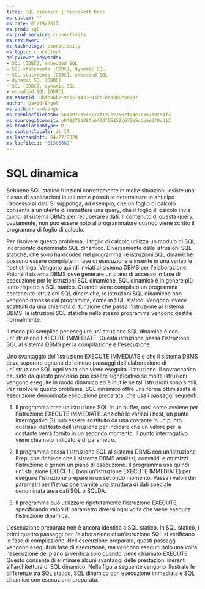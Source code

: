 ```yaml
---
title: SQL dinamico | Microsoft Docs
ms.custom: ''
ms.date: 01/19/2017
ms.prod: sql
ms.prod_service: connectivity
ms.reviewer: ''
ms.technology: connectivity
ms.topic: conceptual
helpviewer_keywords:
- SQL [ODBC], embedded SQL
- SQL statements [ODBC], dynamic SQL
- SQL statements [ODBC], embedded SQL
- dynamic SQL [ODBC]
- SQL [ODBC], dynamic SQL
- embedded SQL [ODBC]
ms.assetid: 0bfb9ab7-9c15-4433-93bc-bad8b6c9d287
author: David-Engel
ms.author: v-daenge
ms.openlocfilehash: 56419723540114f122be2582f0de7c7e7d0c54f3
ms.sourcegitcommit: e042272a38fb646df05152c676e5cbeae3f9cd13
ms.translationtype: MT
ms.contentlocale: it-IT
ms.lasthandoff: 04/27/2020
ms.locfileid: "81306689"
---
```

# <a name="dynamic-sql"></a>SQL dinamica
Sebbene SQL statico funzioni correttamente in molte situazioni, esiste una classe di applicazioni in cui non è possibile determinare in anticipo l'accesso ai dati. Si supponga, ad esempio, che un foglio di calcolo consenta a un utente di immettere una query, che il foglio di calcolo invia quindi al sistema DBMS per recuperare i dati. Il contenuto di questa query, ovviamente, non può essere noto al programmatore quando viene scritto il programma di foglio di calcolo.  
  
 Per risolvere questo problema, il foglio di calcolo utilizza un modulo di SQL incorporato denominato SQL dinamico. Diversamente dalle istruzioni SQL statiche, che sono hardcoded nel programma, le istruzioni SQL dinamiche possono essere compilate in fase di esecuzione e inserite in una variabile host stringa. Vengono quindi inviati al sistema DBMS per l'elaborazione. Poiché il sistema DBMS deve generare un piano di accesso in fase di esecuzione per le istruzioni SQL dinamiche, SQL dinamico è in genere più lento rispetto a SQL statico. Quando viene compilato un programma contenente istruzioni SQL dinamiche, le istruzioni SQL dinamiche non vengono rimosse dal programma, come in SQL statico. Vengono invece sostituiti da una chiamata di funzione che passa l'istruzione al sistema DBMS. le istruzioni SQL statiche nello stesso programma vengono gestite normalmente.  
  
 Il modo più semplice per eseguire un'istruzione SQL dinamica è con un'istruzione EXECUTE IMMEDIATE. Questa istruzione passa l'istruzione SQL al sistema DBMS per la compilazione e l'esecuzione.  
  
 Uno svantaggio dell'istruzione EXECUTE IMMEDIATE è che il sistema DBMS deve superare ognuno dei cinque passaggi dell'elaborazione di un'istruzione SQL ogni volta che viene eseguita l'istruzione. Il sovraccarico causato da questo processo può essere significativo se molte istruzioni vengono eseguite in modo dinamico ed è inutile se tali istruzioni sono simili. Per risolvere questo problema, SQL dinamico offre una forma ottimizzata di esecuzione denominata esecuzione preparata, che usa i passaggi seguenti:  
  
1.  Il programma crea un'istruzione SQL in un buffer, così come avviene per l'istruzione EXECUTE IMMEDIATE. Anziché le variabili host, un punto interrogativo (?) può essere sostituito da una costante in un punto qualsiasi del testo dell'istruzione per indicare che un valore per la costante verrà fornito in un secondo momento. Il punto interrogativo viene chiamato indicatore di parametro.  
  
2.  Il programma passa l'istruzione SQL al sistema DBMS con un'istruzione Prep, che richiede che il sistema DBMS analizzi, convalidi e ottimizzi l'istruzione e generi un piano di esecuzione. Il programma usa quindi un'istruzione EXECUTE (non un'istruzione EXECUTE IMMEDIATE) per eseguire l'istruzione prepare in un secondo momento. Passa i valori dei parametri per l'istruzione tramite una struttura di dati speciale denominata area dati SQL o SQLDA.  
  
3.  Il programma può utilizzare ripetutamente l'istruzione EXECUTE, specificando valori di parametro diversi ogni volta che viene eseguita l'istruzione dinamica.  
  
 L'esecuzione preparata non è ancora identica a SQL statico. In SQL statico, i primi quattro passaggi per l'elaborazione di un'istruzione SQL si verificano in fase di compilazione. Nell'esecuzione preparata, questi passaggi vengono eseguiti in fase di esecuzione, ma vengono eseguiti solo una volta. l'esecuzione del piano si verifica solo quando viene chiamato EXECUTE. Questo consente di eliminare alcuni svantaggi delle prestazioni inerenti all'architettura di SQL dinamico. Nella figura seguente vengono illustrate le differenze tra SQL statico, SQL dinamico con esecuzione immediata e SQL dinamico con esecuzione preparata.
